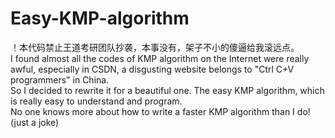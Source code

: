 # Easy-KMP-algorithm
！本代码禁止王道考研团队抄袭，本事没有，架子不小的傻逼给我滚远点。  
I found almost all the codes of KMP algorithm on the Internet were really awful, especially in CSDN, a disgusting website belongs to "Ctrl C+V programmers" in China.  
So I decided to rewrite it for a beautiful one. The easy KMP algorithm, which is really easy to understand and program.  
No one knows more about how to write a faster KMP algorithm than I do! (just a joke)
